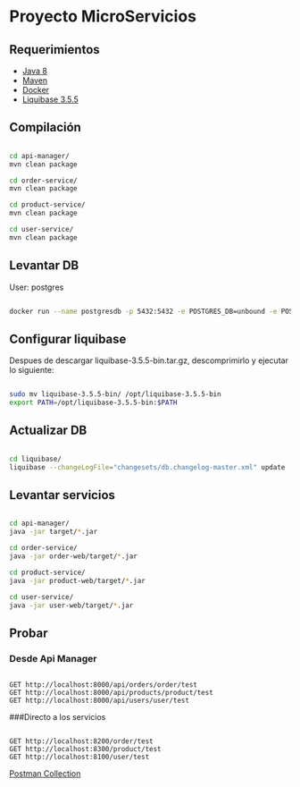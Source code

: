 # Proyecto MicroServicios

## Requerimientos

- [Java 8](https://www.oracle.com/technetwork/java/javase/downloads/jdk8-downloads-2133151.html)
- [Maven](https://maven.apache.org/download.cgi)
- [Docker](https://www.docker.com/get-started)
- [Liquibase 3.5.5](https://download.liquibase.org/download/?frm=n)

## Compilación

```bash

cd api-manager/
mvn clean package

cd order-service/
mvn clean package

cd product-service/
mvn clean package

cd user-service/
mvn clean package

```

## Levantar DB
User: postgres

```bash

docker run --name postgresdb -p 5432:5432 -e POSTGRES_DB=unbound -e POSTGRES_PASSWORD=postgres123 -d postgres

```

## Configurar liquibase

Despues de descargar liquibase-3.5.5-bin.tar.gz, descomprimirlo y ejecutar lo siguiente:

```bash

sudo mv liquibase-3.5.5-bin/ /opt/liquibase-3.5.5-bin
export PATH=/opt/liquibase-3.5.5-bin:$PATH

```

## Actualizar DB

```bash

cd liquibase/
liquibase --changeLogFile="changesets/db.changelog-master.xml" update

```

## Levantar servicios

```bash

cd api-manager/
java -jar target/*.jar

cd order-service/
java -jar order-web/target/*.jar

cd product-service/
java -jar product-web/target/*.jar

cd user-service/
java -jar user-web/target/*.jar

```
## Probar 

### Desde Api Manager
  
```http

GET http://localhost:8000/api/orders/order/test
GET http://localhost:8000/api/products/product/test
GET http://localhost:8000/api/users/user/test

```

###Directo a los servicios

```http

GET http://localhost:8200/order/test
GET http://localhost:8300/product/test
GET http://localhost:8100/user/test

```

[Postman Collection](https://www.getpostman.com/collections/0e7c92036c7de539b9c3)
